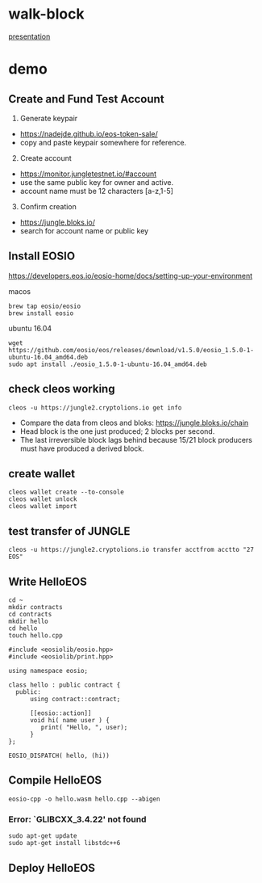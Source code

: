 # walk-block

[presentation](https://docs.google.com/presentation/d/1wpFkVgbCGXkOxuqxXAkZB3ndHq4Z_ZjP17q0lh5FLfw/edit?usp=sharing)

# demo

## Create and Fund Test Account

1. Generate keypair
* https://nadejde.github.io/eos-token-sale/
* copy and paste keypair somewhere for reference.

2. Create account
* https://monitor.jungletestnet.io/#account
* use the same public key for owner and active.
* account name must be 12 characters [a-z,1-5]

3. Confirm creation
* https://jungle.bloks.io/
* search for account name or public key


## Install EOSIO

https://developers.eos.io/eosio-home/docs/setting-up-your-environment

macos
```
brew tap eosio/eosio
brew install eosio
```

ubuntu 16.04
```
wget https://github.com/eosio/eos/releases/download/v1.5.0/eosio_1.5.0-1-ubuntu-16.04_amd64.deb
sudo apt install ./eosio_1.5.0-1-ubuntu-16.04_amd64.deb
```

## check cleos working

```
cleos -u https://jungle2.cryptolions.io get info
```

* Compare the data from cleos and bloks: https://jungle.bloks.io/chain
* Head block is the one just produced; 2 blocks per second.  
* The last irreversible block lags behind because 15/21 block producers must have produced a derived block.

## create wallet

```
cleos wallet create --to-console
cleos wallet unlock
cleos wallet import
```

## test transfer of JUNGLE

```
cleos -u https://jungle2.cryptolions.io transfer acctfrom acctto "27 EOS" 
```

## Write HelloEOS

```
cd ~
mkdir contracts
cd contracts
mkdir hello
cd hello
touch hello.cpp
```

```
#include <eosiolib/eosio.hpp>
#include <eosiolib/print.hpp>

using namespace eosio;

class hello : public contract {
  public:
      using contract::contract;

      [[eosio::action]]
      void hi( name user ) {
         print( "Hello, ", user);
      }
};

EOSIO_DISPATCH( hello, (hi))
```

## Compile HelloEOS

```
eosio-cpp -o hello.wasm hello.cpp --abigen
```

### Error: `GLIBCXX_3.4.22' not found 
```
sudo apt-get update
sudo apt-get install libstdc++6
```

## Deploy HelloEOS

